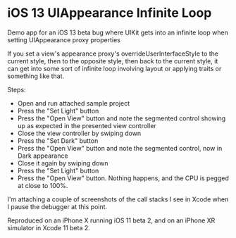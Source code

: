 # iOS 13 UIAppearance Infinite Loop
Demo app for an iOS 13 beta bug where UIKit gets into an infinite loop when setting UIAppearance proxy properties

If you set a view's appearance proxy's overrideUserInterfaceStyle to the current style, then to the opposite style, then back to the current style, it can get into some sort of infinite loop involving layout or applying traits or something like that.

Steps:
 - Open and run attached sample project
 - Press the "Set Light" button
 - Press the "Open View" button and note the segmented control showing up as expected in the presented view controller
 - Close the view controller by swiping down
 - Press the "Set Dark" button
 - Press the "Open View" button and note the segmented control, now in Dark appearance
 - Close it again by swiping down
 - Press the "Set Light" button
 - Press the "Open View" button. Nothing happens, and the CPU is pegged at close to 100%.

I'm attaching a couple of screenshots of the call stacks I see in Xcode when I pause the debugger at this point.

Reproduced on an iPhone X running iOS 11 beta 2, and on an iPhone XR simulator in Xcode 11 beta 2.
